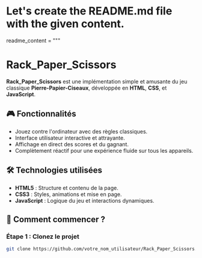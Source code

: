 # Let's create the README.md file with the given content.

readme_content = """
# Rack_Paper_Scissors

**Rack_Paper_Scissors** est une implémentation simple et amusante du jeu classique **Pierre-Papier-Ciseaux**, développée en **HTML**, **CSS**, et **JavaScript**.

## 🎮 Fonctionnalités

- Jouez contre l'ordinateur avec des règles classiques.
- Interface utilisateur interactive et attrayante.
- Affichage en direct des scores et du gagnant.
- Complètement réactif pour une expérience fluide sur tous les appareils.

## 🛠️ Technologies utilisées

- **HTML5** : Structure et contenu de la page.
- **CSS3** : Styles, animations et mise en page.
- **JavaScript** : Logique du jeu et interactions dynamiques.

## 🚀 Comment commencer ?

### Étape 1 : Clonez le projet
```bash
git clone https://github.com/votre_nom_utilisateur/Rack_Paper_Scissors.git
